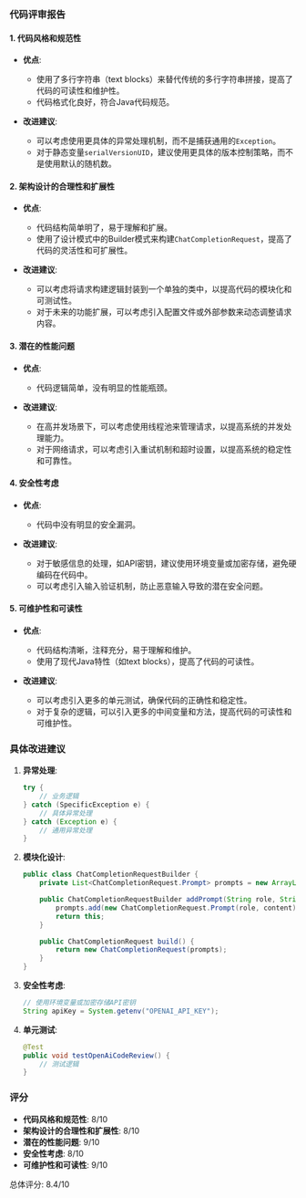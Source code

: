 ### 代码评审报告

#### 1. 代码风格和规范性
- **优点**:
  - 使用了多行字符串（text blocks）来替代传统的多行字符串拼接，提高了代码的可读性和维护性。
  - 代码格式化良好，符合Java代码规范。

- **改进建议**:
  - 可以考虑使用更具体的异常处理机制，而不是捕获通用的`Exception`。
  - 对于静态变量`serialVersionUID`，建议使用更具体的版本控制策略，而不是使用默认的随机数。

#### 2. 架构设计的合理性和扩展性
- **优点**:
  - 代码结构简单明了，易于理解和扩展。
  - 使用了设计模式中的Builder模式来构建`ChatCompletionRequest`，提高了代码的灵活性和可扩展性。

- **改进建议**:
  - 可以考虑将请求构建逻辑封装到一个单独的类中，以提高代码的模块化和可测试性。
  - 对于未来的功能扩展，可以考虑引入配置文件或外部参数来动态调整请求内容。

#### 3. 潜在的性能问题
- **优点**:
  - 代码逻辑简单，没有明显的性能瓶颈。

- **改进建议**:
  - 在高并发场景下，可以考虑使用线程池来管理请求，以提高系统的并发处理能力。
  - 对于网络请求，可以考虑引入重试机制和超时设置，以提高系统的稳定性和可靠性。

#### 4. 安全性考虑
- **优点**:
  - 代码中没有明显的安全漏洞。

- **改进建议**:
  - 对于敏感信息的处理，如API密钥，建议使用环境变量或加密存储，避免硬编码在代码中。
  - 可以考虑引入输入验证机制，防止恶意输入导致的潜在安全问题。

#### 5. 可维护性和可读性
- **优点**:
  - 代码结构清晰，注释充分，易于理解和维护。
  - 使用了现代Java特性（如text blocks），提高了代码的可读性。

- **改进建议**:
  - 可以考虑引入更多的单元测试，确保代码的正确性和稳定性。
  - 对于复杂的逻辑，可以引入更多的中间变量和方法，提高代码的可读性和可维护性。

### 具体改进建议

1. **异常处理**:
   ```java
   try {
       // 业务逻辑
   } catch (SpecificException e) {
       // 具体异常处理
   } catch (Exception e) {
       // 通用异常处理
   }
   ```

2. **模块化设计**:
   ```java
   public class ChatCompletionRequestBuilder {
       private List<ChatCompletionRequest.Prompt> prompts = new ArrayList<>();

       public ChatCompletionRequestBuilder addPrompt(String role, String content) {
           prompts.add(new ChatCompletionRequest.Prompt(role, content));
           return this;
       }

       public ChatCompletionRequest build() {
           return new ChatCompletionRequest(prompts);
       }
   }
   ```

3. **安全性考虑**:
   ```java
   // 使用环境变量或加密存储API密钥
   String apiKey = System.getenv("OPENAI_API_KEY");
   ```

4. **单元测试**:
   ```java
   @Test
   public void testOpenAiCodeReview() {
       // 测试逻辑
   }
   ```

### 评分
- **代码风格和规范性**: 8/10
- **架构设计的合理性和扩展性**: 8/10
- **潜在的性能问题**: 9/10
- **安全性考虑**: 8/10
- **可维护性和可读性**: 9/10

总体评分: 8.4/10